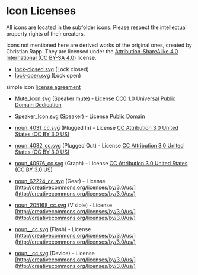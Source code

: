 # Icon Licenses

All icons are located in the subfolder icons. Please respect the intellectual property rights of their creators.

Icons not mentioned here are derived works of the original ones, created by Christian Rapp.
They are licensed under the [Attribution-ShareAlike 4.0 International (CC BY-SA 4.0)](http://creativecommons.org/licenses/by-sa/4.0/) license.



* [lock-closed.svg](http://simpleicon.com/lock-2.html) (Lock closed)
* [lock-open.svg](http://simpleicon.com/lock-3.html) (Lock open)

simple icon [license agreement](http://simpleicon.com/license-agreement/)

* [Mute_Icon.svg](https://commons.wikimedia.org/wiki/File:Speaker_Icon.svg) (Speaker mute) - License [CC0 1.0 Universal Public Domain Dedication](https://creativecommons.org/publicdomain/zero/1.0/deed.en)
* [Speaker_Icon.svg](https://commons.wikimedia.org/wiki/File:Mute_Icon.svg) (Speaker) - License [Public Domain](https://en.wikipedia.org/wiki/Public_domain)

* [noun_4031_cc.svg](https://thenounproject.com/icon/4031/) (Plugged In) - License [CC Attribution 3.0 United States (CC BY 3.0 US)](http://creativecommons.org/licenses/by/3.0/us/)
* [noun_4032_cc.svg](https://thenounproject.com/icon/4032/) (Plugged Out) - License [CC Attribution 3.0 United States (CC BY 3.0 US)](http://creativecommons.org/licenses/by/3.0/us/)
* [noun_40976_cc.svg](https://thenounproject.com/icon/40976/) (Graph) - License [CC Attribution 3.0 United States (CC BY 3.0 US)](http://creativecommons.org/licenses/by/3.0/us/)
* [noun_62224_cc.svg](https://thenounproject.com/icon/62224/) (Gear) - License [http://creativecommons.org/licenses/by/3.0/us/](http://creativecommons.org/licenses/by/3.0/us/)
* [noun_205168_cc.svg](https://thenounproject.com/icon/205168/) (Visible) - License [http://creativecommons.org/licenses/by/3.0/us/](http://creativecommons.org/licenses/by/3.0/us/)
* [noun__cc.svg](https://thenounproject.com/icon/39536/) (Flash) - License [http://creativecommons.org/licenses/by/3.0/us/](http://creativecommons.org/licenses/by/3.0/us/)
* [noun__cc.svg](https://thenounproject.com/icon/112077/) (Device) - License [http://creativecommons.org/licenses/by/3.0/us/](http://creativecommons.org/licenses/by/3.0/us/)

